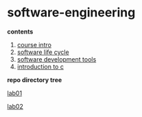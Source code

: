 # software-engineering

**contents**

1.  [course intro](./01-course-intro/README.md)
2.  [software life cycle](./02-software-life-cycle/README.md)
3.  [software development tools](./03-software-development-tools/README.md)
4.  [introduction to c](./04-intro-c/README.md)

**repo directory tree**

[lab01](./src/lab01/lab01.md)

[lab02](./src/lab02/lab02.md)
